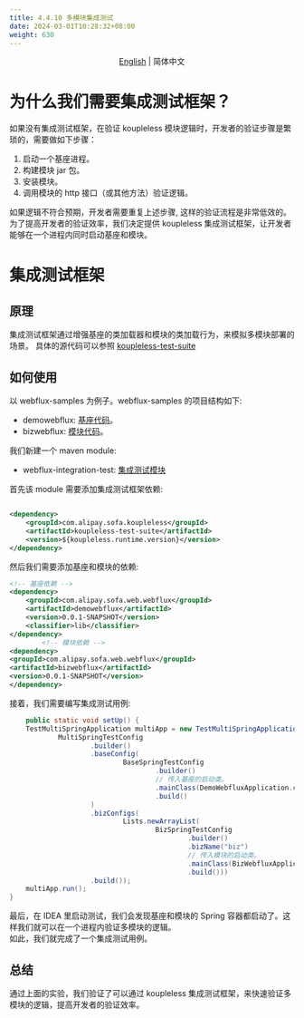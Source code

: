 ```yaml
---
title: 4.4.10 多模块集成测试
date: 2024-03-01T10:28:32+08:00
weight: 630
---
```



<div align="center">

[English](./README.md) | 简体中文

</div>

# 为什么我们需要集成测试框架？

如果没有集成测试框架，在验证 koupleless 模块逻辑时，开发者的验证步骤是繁琐的，需要做如下步骤：

1. 启动一个基座进程。
2. 构建模块 jar 包。
3. 安装模块。
4. 调用模块的 http 接口（或其他方法）验证逻辑。

如果逻辑不符合预期，开发者需要重复上述步骤, 这样的验证流程是非常低效的。
为了提高开发者的验证效率，我们决定提供 koupleless 集成测试框架，让开发者能够在一个进程内同时启动基座和模块。

# 集成测试框架

## 原理

集成测试框架通过增强基座的类加载器和模块的类加载行为，来模拟多模块部署的场景。
具体的源代码可以参照 [koupleless-test-suite](https://github.com/koupleless/runtime/tree/main/koupleless-ext/koupleless-test-suite)

## 如何使用

以 webflux-samples 为例子。webflux-samples 的项目结构如下:

- demowebflux: [基座代码](https://github.com/koupleless/samples/tree/main/springboot-samples/web/webflux/demowebflux)。
- bizwebflux: [模块代码](https://github.com/koupleless/samples/tree/main/springboot-samples/web/webflux/bizwebflux)。

我们新建一个 maven module:

- webflux-integration-test:  [集成测试模块](https://github.com/koupleless/samples/tree/main/springboot-samples/web/webflux/demowebflux)

首先该 module 需要添加集成测试框架依赖:

```xml

<dependency>
    <groupId>com.alipay.sofa.koupleless</groupId>
    <artifactId>koupleless-test-suite</artifactId>
    <version>${koupleless.runtime.version}</version>
</dependency>
```

然后我们需要添加基座和模块的依赖:

```xml
<!-- 基座依赖 -->
<dependency>
    <groupId>com.alipay.sofa.web.webflux</groupId>
    <artifactId>demowebflux</artifactId>
    <version>0.0.1-SNAPSHOT</version>
    <classifier>lib</classifier>
</dependency>
        <!-- 模块依赖 -->
<dependency>
<groupId>com.alipay.sofa.web.webflux</groupId>
<artifactId>bizwebflux</artifactId>
<version>0.0.1-SNAPSHOT</version>
</dependency>
```

接着，我们需要编写集成测试用例:

```java
    public static void setUp() {
    TestMultiSpringApplication multiApp = new TestMultiSpringApplication(
            MultiSpringTestConfig
                    .builder()
                    .baseConfig(
                            BaseSpringTestConfig
                                    .builder()
                                    // 传入基座的启动类。
                                    .mainClass(DemoWebfluxApplication.class)
                                    .build()
                    )
                    .bizConfigs(
                            Lists.newArrayList(
                                    BizSpringTestConfig
                                            .builder()
                                            .bizName("biz")
                                            // 传入模块的启动类。
                                            .mainClass(BizWebfluxApplication.class)
                                            .build()))
                    .build());
    multiApp.run();
}
```

最后，在 IDEA 里启动测试，我们会发现基座和模块的 Spring
容器都启动了。这样我们就可以在一个进程内验证多模块的逻辑。<br/>
如此，我们就完成了一个集成测试用例。

## 总结

通过上面的实验，我们验证了可以通过 koupleless 集成测试框架，来快速验证多模块的逻辑，提高开发者的验证效率。

